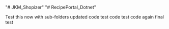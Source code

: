 "# JKM_Shopizer" 
"# RecipePortal_Dotnet" 


Test this now
with sub-folders
updated code
test code
test code again
final test
